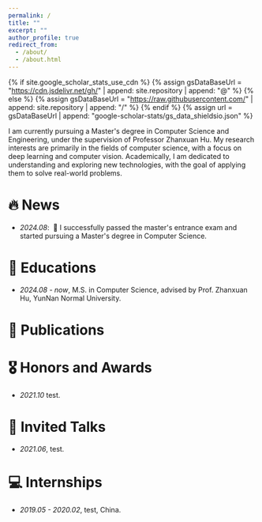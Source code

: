 ```yaml
---
permalink: /
title: ""
excerpt: ""
author_profile: true
redirect_from: 
  - /about/
  - /about.html
---
```


{% if site.google_scholar_stats_use_cdn %}
{% assign gsDataBaseUrl = "https://cdn.jsdelivr.net/gh/" | append: site.repository | append: "@" %}
{% else %}
{% assign gsDataBaseUrl = "https://raw.githubusercontent.com/" | append: site.repository | append: "/" %}
{% endif %}
{% assign url = gsDataBaseUrl | append: "google-scholar-stats/gs_data_shieldsio.json" %}

<span class='anchor' id='about-me'></span>

I am currently pursuing a Master's degree in Computer Science and Engineering, under the supervision of Professor Zhanxuan Hu. My research interests are primarily in the fields of computer science, with a focus on deep learning and computer vision. Academically, I am dedicated to understanding and exploring new technologies, with the goal of applying them to solve real-world problems.


# 🔥 News
- *2024.08*: &nbsp;🎉 I successfully passed the master's entrance exam and started pursuing a Master's degree in Computer Science.

# 📖 Educations
- *2024.08 - now*, M.S. in Computer Science, advised by Prof. Zhanxuan Hu, YunNan Normal University. 

# 📝 Publications 

# 🎖 Honors and Awards
- *2021.10* test. 

# 💬 Invited Talks
- *2021.06*, test. 

# 💻 Internships
- *2019.05 - 2020.02*, test, China.
